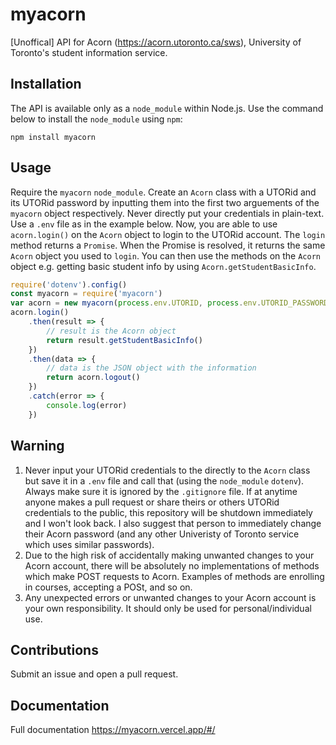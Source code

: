 # myacorn
[Unoffical] API for Acorn (https://acorn.utoronto.ca/sws), University of Toronto's student information service.
## Installation
The API is available only as a `node_module` within Node.js. Use the command below to install the `node_module` using `npm`:
```
npm install myacorn
```
## Usage
Require the `myacorn` `node_module`. Create an `Acorn` class with a UTORid and its UTORid password by inputting them into the first two arguements of the `myacorn` object respectively. Never directly put your credentials in plain-text. Use a `.env` file as in the example below. Now, you are able to use `acorn.login()` on the `Acorn` object to login to the UTORid account. The `login` method returns a `Promise`. When the Promise is resolved, it returns the same `Acorn` object you used to `login`. You can then use the methods on the `Acorn` object e.g. getting basic student info by using `Acorn.getStudentBasicInfo`.
```javascript
require('dotenv').config()
const myacorn = require('myacorn')
var acorn = new myacorn(process.env.UTORID, process.env.UTORID_PASSWORD)
acorn.login()
    .then(result => {
        // result is the Acorn object
        return result.getStudentBasicInfo()
    })
    .then(data => {
        // data is the JSON object with the information
        return acorn.logout()
    })
    .catch(error => {
        console.log(error)
    })
```
## Warning
1. Never input your UTORid credentials to the directly to the `Acorn` class but save it in a `.env` file and call that (using the `node_module` `dotenv`). Always make sure it is ignored by the `.gitignore` file. If at anytime anyone makes a pull request or share theirs or others UTORid credentials to the public, this repository will be shutdown immediately and I won't look back. I also suggest that person to immediately change their Acorn password (and any other Univeristy of Toronto service which uses similar passwords).
2. Due to the high risk of accidentally making unwanted changes to your Acorn account, there will be absolutely no implementations of methods which make POST requests to Acorn. Examples of methods are enrolling in courses, accepting a POSt, and so on.
3. Any unexpected errors or unwanted changes to your Acorn account is your own responsibility. It should only be used for personal/individual use.
## Contributions
Submit an issue and open a pull request.
## Documentation
Full documentation https://myacorn.vercel.app/#/
